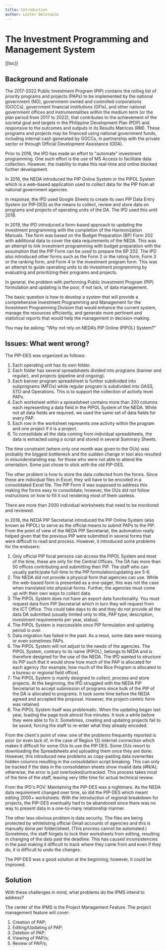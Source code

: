 ```yaml
---
title: Introduction
author: Lester Bolotaolo
---
```

# The Investment Programming and Management System

[[toc]]

## Background and Rationale

The 2017-2022 Public Investment Program (PIP) contains the rolling list of priority programs and projects (PAPs) to be implemented by the national government (NG), government-owned and controlled corporations (GOCCs), government financial institutions (GFIs), and other national government offices and instrumentalities within the medium term (or the plan period from 2017 to 2022), that contributes to the achievement of the societal goal and targets in the Philippine Development Plan (PDP) and responsive to the outcomes and outputs in its Results Matrices (RM). These programs and projects may be financed using national government funds, including internal cash generated by GOCCs, in partnership with the private sector or through Official Development Assistance (ODA).

Prior to 2016, the IPD has made an effort to "automate" investment programming. One such effort is the use of MS Access to facilitate data collection. However, the inability to make this real-time and online blocked further development.

In 2016, the NEDA introduced the PIP Online System or the PIPOL System which is a web-based application used to collect data for the PIP from all national government agencies.

In response, the IPD used Google Sheets to create its own PIP Data Entry System (or PIP-DES) as the means to collect, review and store data on programs and projects of operating units of the DA. The IPD used this until 2018.

In 2019, the IPD introduced a form-based approach to updating the investment programming with the completion of the Harmonization Manuals. The form was based on the Budget Preparation (BP) Form 202 with additional data to cover the data requirements of the NEDA. This was an attempt to link investment programming with budget preparation with the assumption that the PIP Form can be used to prepare the BP 202. The IPD also introduced other forms such as the Form 2 or the rating form, Form 3 or the ranking form, and Form 4 or the investment program form. This was an attempt to guide operating units to do investment programming by evaluating and prioritizing their programs and projects.

In general, the problem with performing Public Investment Program (PIP) formulation and updating is the poor, if not lack, of data management. 

The basic question is how to develop a system that will provide a comprehensive Investment Programming and Management for the Investment Programming Division that would enhance the current system, manage the resources efficiently, and generate more pertinent and statistical reports that would help the management in decision-making.

You may be asking: "Why not rely on NEDA’s PIP Online (PIPOL) System?"

## Issues: What went wrong?

The PIP-DES was organized as follows:

1.  Each operating unit has its own folder.
2.  Each folder has several spreadsheets divided into programs (banner and regular), and projects (pipeline and ongoing).
3.  Each banner program spreadsheet is further subdivided into subprograms (MFOs) while regular program is subdivided into GASS, STO and Operations. This is to support the collection of activity level PAPs.
4.  Each worksheet within a spreadsheet contains more than 200 columns each representing a data field in the PIPOL System of the NEDA. While not all data fields are required, we used the same set of data fields for every PAP.
5.  Each row in the worksheet represents one activity within the program and one project if it is a project.
6.  To consolidate all the data coming from individual spreadsheets, the data is extracted using a script and stored in several Summary Sheets.

The time constraint (where only one month was given to the OUs) was probably the biggest bottleneck and the sudden change in tool also resulted in misunderstanding esp. for those who were not able to attend the orientation. Some just chose to stick with the old PIP-DES.

The other problem is how to store the data collected from the forms. Since these are individual files in Excel, they will have to be encoded in a consolidated Excel file. The PIP Form 4 was supposed to address this making the forms easy to consolidate; however, the OUs did not follow instructions on how to fill it out rendering most of them useless.

There are more than 2000 individual worksheets that need to be monitored and reviewed. 

In 2016, the NEDA PIP Secretariat introduced the PIP Online System (also known as PIPOL) to serve as the official means to submit PAPs to the PIP. From the point of view of the NEDA PIP Secretariat, the automation really helped given that the previous PIP were submitted in several forms that were difficult to read and process. However, it introduced some problems for the endusers:

1.  Only official PIP focal persons can access the PIPOL System and most of the time, these are only for the Central Offices. The DA has more than 50 offices contributing and submitting their PIP. The staff who can usually participate full-time to the PIP formulation/updating are 5-6.
2.  The NEDA did not provide a physical form that agencies can use. While the web-based form is presented as a one-pager, this was not the case when translated into physical forms. Further, the agencies must come up with their own ways to collect data.
3.  The PIPOL System does not have an export data functionality. You must request data from PIP Secretariat which in turn they will request from the ICT Office. This could take days to do and they do not provide all the data DA submitted (usually limited only to title, PAP type, description, investment requirements per year, status).
4.  The PIPOL System is inaccessible once PIP formulation and updating period is over.
5.  Data migration has failed in the past. As a resut, some data were missing or even sometimes PAPs.
6.  The PIPOL System will not adjust to the needs of the agencies. The PIPOL System, contrary to its name (PIPOL), belongs to NEDA and is therefore designed for the use of the NEDA. The IPD wanted to structure its PIP such that it would show how much of the PAP is allocated for each agency (for example, how much of the Rice Program is allocated to a bureau or regional field office).
7.  The PIPOL System is mainly designed to collect, process and store projects. At the beginning, the IPD struggled with the NEDA PIP Secretariat to accept submission of programs since bulk of the PIP of the DA is allocated to programs. It took some time before the NEDA agreed and accepted the proposal. However, the project-centric form was retained.
8.  The PIPOL System itself was problematic. When the updating began last year, loading the page took almost five minutes. It took a while before they were able to fix it. Sometimes, creating and updating projects fail to be saved; forcing the staff to re-enter what they already encoded.

From the client's point of view: one of the problems frequently reported is poor (or even lack of, in the case of Region 12) internet connection which makes it difficult for some OUs to use the PIP DES. Some OUs resort to downloading the Spreadsheets and uploading them once they are done. However, this introduced new problems as copy-pasting data overwrites hidden columns resulting in the consolidation script breaking. This can only be tracked if the data in the consolidation sheets show invalid data (#N/A); otherwise, the error is just overlooked/untracked. This process takes most of the time of the staff, leaving very little time for actual technical review. 

From the IPD's POV: Maintaining the PIP-DES was a nightmare. As the NEDA data requirement changed over time, so did the PIP-DES which meant editing 2000+ worksheets. With the introduction of regional breakdown for projects, the PIP-DES eventually had to be abandoned since there was no way to present data in a one-to-many relationship manner.

The other less obvious problem is data security. The files are being protected by whitelisting official Gmail accounts of agencies and this is manually done per folder/sheet. (This process cannot be automated.) Sometimes, the staff forgets to lock their worksheets from editing, resulting in changing of the data past the deadline. This has caused inconsistencies in the past making it difficult to track where they came from and even if they do, it is difficult to undo the changes.

The PIP-DES was a good solution at the beginning; however, it could be improved.


## Solution

With these challenges in mind, what problems do the IPMS intend to address? 

The center of the IPMS is the Project Management Feature. The project management feature will cover:

1. Creation of PAP;
2. Editing/Updating of PAP;
3. Deletion of PAP;
4. Viewing of PAP/s;
5. Review of PAP/s;
